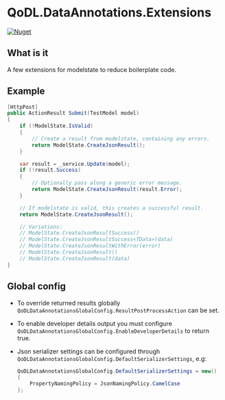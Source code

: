 # QoDL.DataAnnotations.Extensions

[![Nuget](https://img.shields.io/nuget/v/QoDL.DataAnnotations.Extensions?label=HealthCheckQoDL.DataAnnotations.Extensions&logo=nuget)](https://www.nuget.org/packages/QoDL.DataAnnotations.Extensions)

## What is it

A few extensions for modelstate to reduce boilerplate code.

## Example

```csharp
[HttpPost]
public ActionResult Submit(TestModel model)
{
    if (!ModelState.IsValid)
    {
        // Create a result from modelstate, containing any errors.
        return ModelState.CreateJsonResult();
    }

    var result = _service.Update(model);
    if (!result.Success)
    {
        // Optionally pass along a generic error message.
        return ModelState.CreateJsonResult(result.Error);
    }

    // If modelstate is valid, this creates a successful result.
    return ModelState.CreateJsonResult();

    // Variations:
    // ModelState.CreateJsonResultSuccess()
    // ModelState.CreateJsonResultSuccess<TData>(data)
    // ModelState.CreateJsonResultWithError(error)
    // ModelState.CreateJsonResult()
    // ModelState.CreateJsonResult(data)
}
```

## Global config

* To override returned results globally `QoDLDataAnnotationsGlobalConfig.ResultPostProcessAction` can be set.
* To enable developer details output you must configure `QoDLDataAnnotationsGlobalConfig.EnableDeveloperDetails` to return true.
* Json serializer settings can be configured through `QoDLDataAnnotationsGlobalConfig.DefaultSerializerSettings`, e.g:

    ```csharp
    QoDLDataAnnotationsGlobalConfig.DefaultSerializerSettings = new()
    {
        PropertyNamingPolicy = JsonNamingPolicy.CamelCase
    };
    ```
